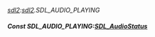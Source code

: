 _[sdl2](../../modules/sdl2/sdl2-module.md):[sdl2](../../modules/sdl2/sdl2-module.md).SDL\_AUDIO\_PLAYING_
##### Const SDL\_AUDIO\_PLAYING:[SDL_AudioStatus](../../modules/sdl2/sdl2-sdl_audiostatus.md)
